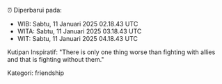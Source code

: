 ⏰ Diperbarui pada:
- WIB: Sabtu, 11 Januari 2025 02.18.43 UTC
- WITA: Sabtu, 11 Januari 2025 03.18.43 UTC
- WIT: Sabtu, 11 Januari 2025 04.18.43 UTC

Kutipan Inspiratif:
"There is only one thing worse than fighting with allies and that is fighting without them."


Kategori: friendship


